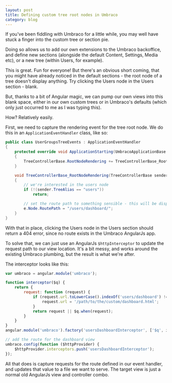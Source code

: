 ```yaml
---
layout: post
title: Defining custom tree root nodes in Umbraco
category: blog
---
```


If you've been fiddling with Umbraco for a little while, you may well have stuck a finger into the custom tree or section pie.

Doing so allows us to add our own extensions to the Umbraco backoffice, and define new sections (alongside the default Content, Settings, Media etc), or a new tree (within Users, for example).

This is great. Fun for everyone! But there's an obvious short coming, that you might have already noticed in the default sections - the root node of a tree doesn't display anything. Try clicking the Users node in the Users section - blank.

But, thanks to a bit of Angular magic, we can pump our own views into this blank space, either in our own custom trees or in Umbraco's defaults (which only just occurred to me as I was typing this).

How? Relatively easily.

First, we need to capture the rendering event for the tree root node. We do this in an `ApplicationEventHandler` class, like so:

```csharp
public class UserGroupsTreeEvents : ApplicationEventHandler
{
    protected override void ApplicationStarting(UmbracoApplicationBase umbracoApplication, ApplicationContext applicationContext)
    {
        TreeControllerBase.RootNodeRendering += TreeControllerBase_RootNodeRendering;
    }

    void TreeControllerBase_RootNodeRendering(TreeControllerBase sender, TreeNodeRenderingEventArgs e)
    {
        // we're interested in the users node
        if (!(sender.TreeAlias == "users"))            
            return;

        // set the route path to something sensible - this will be displayed in the browser
        e.Node.RoutePath = "/users/dashboard/";
    }
}
```

With that in place, clicking the Users node in the Users section should return a 404 error, since no route exists in the Umbraco AngularJs app.

To solve that, we can just use an AngularJs `$httpInterceptor` to update the request path to our view location. It's a bit messy, and works around the existing Umbraco plumbing, but the result is what we're after.

The interceptor looks like this:

```javascript
var umbraco = angular.module('umbraco');

function interceptor($q) {
    return {
        request: function (request) {
            if (request.url.toLowerCase().indexOf('users/dashboard') !== -1) {
                request.url = '/path/to/the/custom/dashboard.html';
            }
            return request || $q.when(request);
        }
    }
}
angular.module('umbraco').factory('usersDashboardInterceptor', ['$q', interceptor]);

// add the route for the dashboard view
umbraco.config(function ($httpProvider) {
    $httpProvider.interceptors.push('usersDashboardInterceptor');
});
```

All that does is capture requests for the route defined in our event handler, and updates that value to a file we want to serve. The target view is just a normal old AngularJs view and controller combo.
